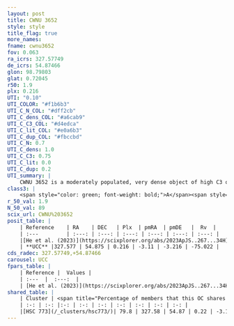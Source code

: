 ```yaml
---
layout: post
title: CWNU 3652
style: style
title_flag: true
more_names: 
fname: cwnu3652
fov: 0.063
ra_icrs: 327.57749
de_icrs: 54.87466
glon: 98.79803
glat: 0.72045
r50: 1.9
plx: 0.216
UTI: "0.10"
UTI_COLOR: "#f1b6b3"
UTI_C_N_COL: "#dff2cb"
UTI_C_dens_COL: "#a6cab9"
UTI_C_C3_COL: "#d4edca"
UTI_C_lit_COL: "#e0a6b3"
UTI_C_dup_COL: "#fbccbd"
UTI_C_N: 0.7
UTI_C_dens: 1.0
UTI_C_C3: 0.75
UTI_C_lit: 0.0
UTI_C_dup: 0.2
UTI_summary: |
    CWNU 3652 is a moderately populated, very dense object of high C3 quality. It was recently reported in the literature.<br><br><span style="color: #99180f; font-weight: bold;">Warning: </span>This is likely a duplicate object, which shares a large percentage of members with at least one previously reported entry.
class3: |
    <span style="color: green; font-weight: bold;">A</span><span style="color: #FFC300; font-weight: bold;">B</span>
r_50_val: 1.9
N_50_val: 89
scix_url: CWNU%203652
posit_table: |
    | Reference    | RA    | DEC   | Plx  | pmRA  | pmDE   |  Rv  |
    | :---         | :---: | :---: | :---: | :---: | :---: | :---: |
    |[He et al. (2023)](https://scixplorer.org/abs/2023ApJS..267...34H) | 327.582 | 54.872 | 0.202 | -3.11 | -3.227 | -76.65 |
    | **UCC** |327.577 | 54.875 | 0.216 | -3.11 | -3.216 | -75.022 | 
cds_radec: 327.57749,+54.87466
carousel: UCC
fpars_table: |
    | Reference |  Values |
    | :---  |  :---:  |
    | [He et al. (2023)](https://scixplorer.org/abs/2023ApJS..267...34H) | `A0=5.55, m-M=13.25, logA=8.2` |
shared_table: |
    | Cluster | <span title="Percentage of members that this OC shares with the ones listed">%</span>   | RA   | DEC   | Plx   | pmRA  | pmDE  | Rv | UTI |
    | :-: | :-: |:-: | :-: | :-: | :-: | :-: | :-: | :-: |
    |[HSC 773](/_clusters/hsc773/)| 79.8 | 327.58 | 54.87 | 0.22 | -3.11 | -3.22 | -75.02 |0.61 |
---
```

